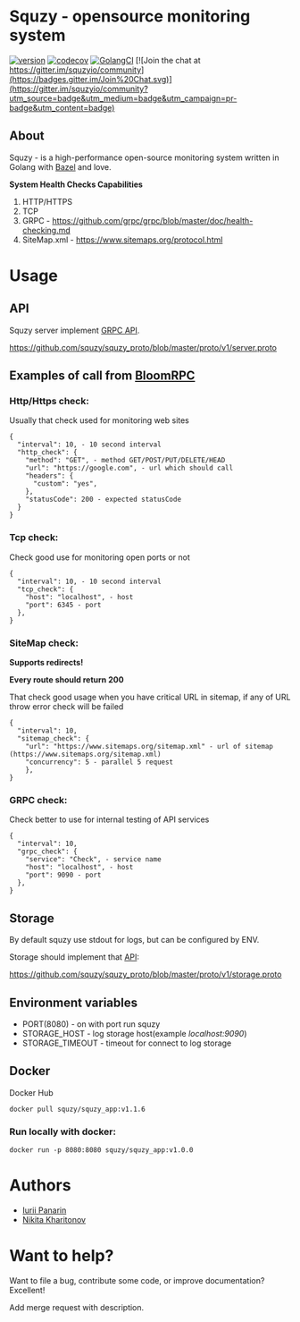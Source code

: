 # Squzy - opensource monitoring system
[![version](https://img.shields.io/github/v/release/squzy/squzy.svg)](https://github.com/squzy/squzy)
[![codecov](https://codecov.io/gh/squzy/squzy/branch/develop/graph/badge.svg)](https://codecov.io/gh/squzy/squzy)
[![GolangCI](https://golangci.com/badges/github.com/squzy/golangci-lint.svg)](https://golangci.com)
[![Join the chat at https://gitter.im/squzyio/community](https://badges.gitter.im/Join%20Chat.svg)](https://gitter.im/squzyio/community?utm_source=badge&utm_medium=badge&utm_campaign=pr-badge&utm_content=badge)

## About

Squzy - is a high-performance open-source monitoring system written in Golang with [Bazel](https://bazel.build/) and love.

**System Health Checks Capabilities**
1) HTTP/HTTPS
2) TCP
3) GRPC - https://github.com/grpc/grpc/blob/master/doc/health-checking.md
4) SiteMap.xml - https://www.sitemaps.org/protocol.html

# Usage

## API
Squzy server implement [GRPC API](https://github.com/squzy/squzy_proto/blob/master/proto/v1/server.proto). 

https://github.com/squzy/squzy_proto/blob/master/proto/v1/server.proto

## Examples of call from [BloomRPC](https://github.com/uw-labs/bloomrpc)

### Http/Https check:

Usually that check used for monitoring web sites

```shell script
{
  "interval": 10, - 10 second interval
  "http_check": {
    "method": "GET", - method GET/POST/PUT/DELETE/HEAD
    "url": "https://google.com", - url which should call
    "headers": {
      "custom": "yes",
    },
    "statusCode": 200 - expected statusCode
  }
}
```

### Tcp check:

Check good use for monitoring open ports or not

```shell script
{
  "interval": 10, - 10 second interval
  "tcp_check": {
    "host": "localhost", - host
    "port": 6345 - port
  },
}
```

### SiteMap check:

**Supports redirects!**

**Every route should return 200**

That check good usage when you have critical URL in sitemap, if any of URL throw error check will be failed

```shell script
{
  "interval": 10,
  "sitemap_check": {
    "url": "https://www.sitemaps.org/sitemap.xml" - url of sitemap (https://www.sitemaps.org/sitemap.xml)
    "concurrency": 5 - parallel 5 request  
    },
}
```

### GRPC check:

Check better to use for internal testing of API services

```shell script
{
  "interval": 10,
  "grpc_check": {
    "service": "Check", - service name
    "host": "localhost", - host
    "port": 9090 - port
  },
}
```

## Storage
By default squzy use stdout for logs, but can be configured by ENV.

Storage should implement that [API](https://github.com/squzy/squzy_proto/blob/master/proto/v1/storage.proto):

https://github.com/squzy/squzy_proto/blob/master/proto/v1/storage.proto

## Environment variables
- PORT(8080) - on with port run squzy
- STORAGE_HOST - log storage host(example *localhost:9090*)
- STORAGE_TIMEOUT - timeout for connect to log storage

## Docker

Docker Hub

```shell script
docker pull squzy/squzy_app:v1.1.6
```

### Run locally with docker:

```shell script
docker run -p 8080:8080 squzy/squzy_app:v1.0.0
```

# Authors
- [Iurii Panarin](https://github.com/PxyUp)
- [Nikita Kharitonov](https://github.com/DreamAndDrum)

# Want to help?
Want to file a bug, contribute some code, or improve documentation? Excellent!

Add merge request with description.
